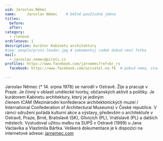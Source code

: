 ```yaml
---
uid: Jaroslav.Němec
name:     Jaroslav Němec  	# běžně používáné jméno
titles:
  before: 
  after: 
category:
  - clenove
ordclenove: 1
description: kurátor Kabinetu architektury
#img: people/prvni-leader.jpg # zakomentuj radek dokud není fotka
mail:
  - jaroslav.nemec@pirati.cz
profiles: https://www.facebook.com/jarnemec?ref=br_rs
  facebook: https://www.facebook.com/uzivatel.na.fb  # pokud nema, staci smazat tuto radku
 
---
```


Jaroslav Němec (* 14. srpna 1978) se narodil v Ostravě. Žije a pracuje v Praze. Je činný v oblasti umělecké tvorby, občanských aktivit a politiky.
Je kurátorem Kabinetu architektury, který je jediným členem ICAM (Mezinárodní konfederace architektonických muzeí / International Confederation of Architectural Museums) v České republice. V rámci sdružení pořádá kulturní akce a výstavy, především o architektuře v Ostravě, Praze, Brně, Bratislavě (SK), Glivicích (PL), Vratislavě (PL) a dalších městech.
Vystudoval užitou malbu na SUPŠ v Ostravě (1999) u Jana Václavíka a Vlastimila Bártka. Veškerá dokumentace je k dispozici na internetové adrese: [jarnemec.com](jarnemec.com) 


